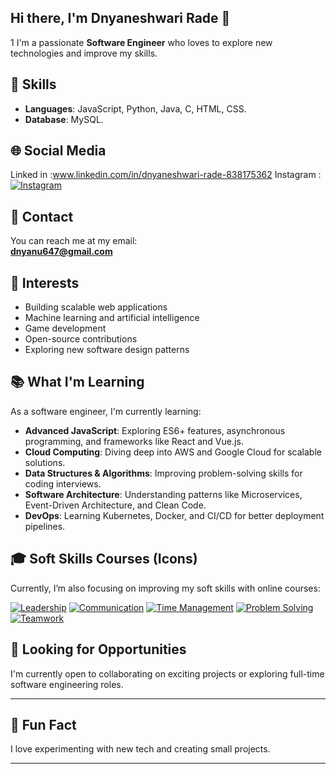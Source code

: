 ## Hi there, I'm Dnyaneshwari Rade 👋
1
 I'm a passionate **Software Engineer** who loves to explore new technologies and improve my skills.

## 🔧 Skills

- **Languages**: JavaScript, Python, Java, C, HTML, CSS.
- **Database**: MySQL.

## 🌐 Social Media
Linked in :www.linkedin.com/in/dnyaneshwari-rade-838175362
Instagram :[![Instagram](https://img.shields.io/badge/Instagram-Follow-purple?logo=instagram&logoColor=white)](https://www.instagram.com/dnyaneshwari_rade_1922/)


## 📧 Contact

You can reach me at my email:  
**[dnyanu647@gmail.com](mailto:your.email@example.com)**

## 🚀 Interests

- Building scalable web applications
- Machine learning and artificial intelligence
- Game development
- Open-source contributions
- Exploring new software design patterns

## 📚 What I'm Learning

As a software engineer, I'm currently learning:

- **Advanced JavaScript**: Exploring ES6+ features, asynchronous programming, and frameworks like React and Vue.js.
- **Cloud Computing**: Diving deep into AWS and Google Cloud for scalable solutions.
- **Data Structures & Algorithms**: Improving problem-solving skills for coding interviews.
- **Software Architecture**: Understanding patterns like Microservices, Event-Driven Architecture, and Clean Code.
- **DevOps**: Learning Kubernetes, Docker, and CI/CD for better deployment pipelines.

## 🎓 Soft Skills Courses (Icons)

Currently, I’m also focusing on improving my soft skills with online courses:

[![Leadership](https://img.icons8.com/ios/50/000000/leader.png)](https://www.udemy.com/course/leadership-101/)
[![Communication](https://img.icons8.com/ios/50/000000/chat.png)](https://www.udemy.com/course/communication-skills/)
[![Time Management](https://img.icons8.com/ios/50/000000/clock.png)](https://www.udemy.com/course/time-management/)
[![Problem Solving](https://img.icons8.com/ios/50/000000/brain.png)](https://www.udemy.com/course/problem-solving/)
[![Teamwork](https://img.icons8.com/ios/50/000000/teamwork.png)](https://www.udemy.com/course/teamwork/)

## 🎯 Looking for Opportunities

I'm currently open to collaborating on exciting projects or exploring full-time software engineering roles. 

---
## 🤖 Fun Fact
I love experimenting with new tech and creating small projects.

---

<p align="center">
</p>
